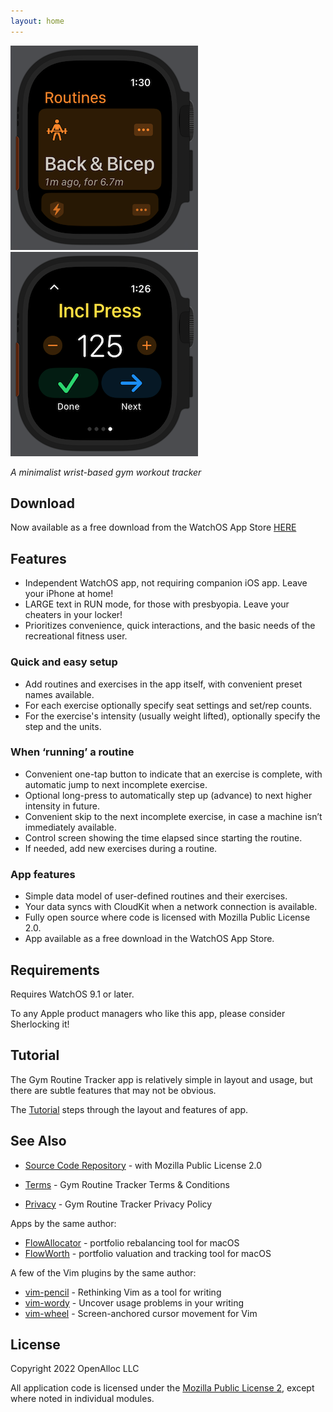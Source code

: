 ```yaml
---
layout: home
---
```


![Main Sample](/assets/images/routine-list-display.png)
![Exercise Run Sample](/assets/images/exercise-run-display.png)

_A minimalist wrist-based gym workout tracker_

## Download

Now available as a free download from the WatchOS App Store [HERE](https://apps.apple.com/us/app/gym-routine-tracker/id6444747204)

## Features

- Independent WatchOS app, not requiring companion iOS app. Leave your iPhone at home!
- LARGE text in RUN mode, for those with presbyopia. Leave your cheaters in your locker!
- Prioritizes convenience, quick interactions, and the basic needs of the recreational fitness user.

### Quick and easy setup

- Add routines and exercises in the app itself, with convenient preset names available.
- For each exercise optionally specify seat settings and set/rep counts. 
- For the exercise's intensity (usually weight lifted), optionally specify the step and the units.

### When ‘running’ a routine

- Convenient one-tap button to indicate that an exercise is complete, with automatic jump to next incomplete exercise.
- Optional long-press to automatically step up (advance) to next higher intensity in future.
- Convenient skip to the next incomplete exercise, in case a machine isn’t immediately available.
- Control screen showing the time elapsed since starting the routine.
- If needed, add new exercises during a routine.

### App features 

- Simple data model of user-defined routines and their exercises.
- Your data syncs with CloudKit when a network connection is available.
- Fully open source where code is licensed with Mozilla Public License 2.0.
- App available as a free download in the WatchOS App Store. 

## Requirements

Requires WatchOS 9.1 or later.

To any Apple product managers who like this app, please consider Sherlocking it!

## Tutorial

The Gym Routine Tracker app is relatively simple in layout and usage, but there are subtle features that may not be obvious.

The [Tutorial](/tutorial/) steps through the layout and features of app.

## See Also

* [Source Code Repository](https://github.com/gym-routine-tracker/Gym-Routine-Tracker-Watch-App) - with Mozilla Public License 2.0

* [Terms](/terms/) - Gym Routine Tracker Terms & Conditions
* [Privacy](/privacy/) - Gym Routine Tracker Privacy Policy

Apps by the same author:

* [FlowAllocator](https://openalloc.github.io/FlowAllocator/index.html) - portfolio rebalancing tool for macOS
* [FlowWorth](https://openalloc.github.io/FlowWorth/index.html) - portfolio valuation and tracking tool for macOS

A few of the Vim plugins by the same author:

* [vim-pencil](https://github.com/preservim/vim-pencil) - Rethinking Vim as a tool for writing
* [vim-wordy](https://github.com/preservim/vim-wordy) - Uncover usage problems in your writing
* [vim-wheel](https://github.com/preservim/vim-wheel) - Screen-anchored cursor movement for Vim

## License

Copyright 2022 OpenAlloc LLC

All application code is licensed under the [Mozilla Public License 2](https://www.mozilla.org/en-US/MPL/2.0/), except where noted in individual modules.

